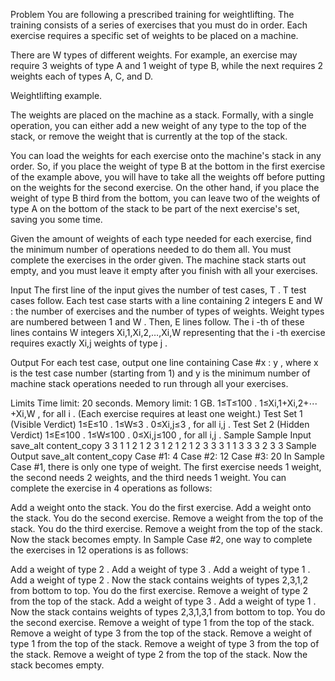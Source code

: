 Problem
You are following a prescribed training for weightlifting. The training consists of a series of exercises that you must do in order. Each exercise requires a specific set of weights to be placed on a machine.

There are W
types of different weights. For example, an exercise may require 3
weights of type A and 1
weight of type B, while the next requires 2
weights each of types A, C, and D.

Weightlifting example.

The weights are placed on the machine as a stack. Formally, with a single operation, you can either add a new weight of any type to the top of the stack, or remove the weight that is currently at the top of the stack.

You can load the weights for each exercise onto the machine's stack in any order. So, if you place the weight of type B at the bottom in the first exercise of the example above, you will have to take all the weights off before putting on the weights for the second exercise. On the other hand, if you place the weight of type B third from the bottom, you can leave two of the weights of type A on the bottom of the stack to be part of the next exercise's set, saving you some time.

Given the amount of weights of each type needed for each exercise, find the minimum number of operations needed to do them all. You must complete the exercises in the order given. The machine stack starts out empty, and you must leave it empty after you finish with all your exercises.

Input
The first line of the input gives the number of test cases, T
. T
test cases follow. Each test case starts with a line containing 2
integers E
and W
: the number of exercises and the number of types of weights. Weight types are numbered between 1
and W
. Then, E
lines follow. The i
-th of these lines contains W
integers Xi,1,Xi,2,…,Xi,W
representing that the i
-th exercise requires exactly Xi,j
weights of type j
.

Output
For each test case, output one line containing Case #x
: y
, where x
is the test case number (starting from 1) and y
is the minimum number of machine stack operations needed to run through all your exercises.

Limits
Time limit: 20 seconds.
Memory limit: 1 GB.
1≤T≤100
.
1≤Xi,1+Xi,2+⋯+Xi,W
, for all i
. (Each exercise requires at least one weight.)
Test Set 1 (Visible Verdict)
1≤E≤10
.
1≤W≤3
.
0≤Xi,j≤3
, for all i,j
.
Test Set 2 (Hidden Verdict)
1≤E≤100
.
1≤W≤100
.
0≤Xi,j≤100
, for all i,j
.
Sample
Sample Input
save_alt
content_copy
3
3 1
1
2
1
2 3
1 2 1
2 1 2
3 3
3 1 1
3 3 3
2 3 3
Sample Output
save_alt
content_copy
Case #1: 4
Case #2: 12
Case #3: 20
In Sample Case #1, there is only one type of weight. The first exercise needs 1
weight, the second needs 2
weights, and the third needs 1
weight. You can complete the exercise in 4
operations as follows:

Add a weight onto the stack. You do the first exercise.
Add a weight onto the stack. You do the second exercise.
Remove a weight from the top of the stack. You do the third exercise.
Remove a weight from the top of the stack. Now the stack becomes empty.
In Sample Case #2, one way to complete the exercises in 12
operations is as follows:

Add a weight of type 2
.
Add a weight of type 3
.
Add a weight of type 1
.
Add a weight of type 2
. Now the stack contains weights of types 2,3,1,2
from bottom to top. You do the first exercise.
Remove a weight of type 2
from the top of the stack.
Add a weight of type 3
.
Add a weight of type 1
. Now the stack contains weights of types 2,3,1,3,1
from bottom to top. You do the second exercise.
Remove a weight of type 1
from the top of the stack.
Remove a weight of type 3
from the top of the stack.
Remove a weight of type 1
from the top of the stack.
Remove a weight of type 3
from the top of the stack.
Remove a weight of type 2
from the top of the stack. Now the stack becomes empty.
